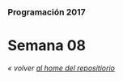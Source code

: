 ### Programación 2017
# Semana 08


*« volver [al home del repositiorio](https://github.com/Franzel/UDD_Programacion_2017_1sem)*
